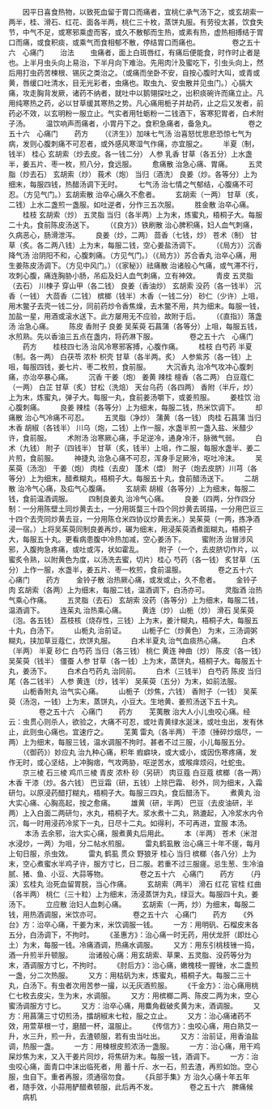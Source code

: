 <!-- { "loadSidebar": true } -->
　　因平日喜食热物，以致死血留于胃口而痛者，宜桃仁承气汤下之，或玄胡索一两半，桂、滑石、红花、面各半两，桃仁三十枚，蒸饼丸服。有劳役太甚，饮食失节，中气不足，或寒邪乘虚而客，或久不散郁而生热，或素有热，虚热相搏结于胃口而痛，或食积痰，或乘气而食相郁不散，停结胃口而痛也。
　　
　　卷之五十六　心痛门
　　治法
　　虫痛者，面上白斑唇红，有痛后便能食，时作时止者是也。上半月虫头向上易治，下半月向下难治。先用肉汁及蜜吃下，引虫头向上，然后用打虫药苦楝根、锡灰之类治之。（或痛而坐卧不安，自按心腹时大叫，或青或黄，唇缓口吐清水，目无光彩者，虫痛也。取虫九、安虫散并见虫门。）心膈大痛，攻走胸背发厥，诸药不纳者，就吐中以鹅翎探吐之，出积痰碗许而痛立止。凡用纯寒热之药，必以甘草缓其寒热之势。凡心痛用栀子并劫药，止之后又发者，前药必不效，以玄明粉一服立止。气实者用牡蛎粉一二钱酒下，客寒犯胃者，白术附子汤。
　　温饮响声而痛者，小胃丹下之。食积急痛者，备急丸。
　　
　　卷之五十六　心痛门
　　药方
　　（《济生》）加味七气汤 治喜怒忧思悲恐惊七气为病，发则心腹刺痛不可忍者，或外感风寒湿气作痛，亦宜服之。
　　半夏（制，钱半） 桂心 玄胡索（炒去皮。各一钱二分） 人参 乳香 甘草（各五分）上水盏半，姜五片、枣一枚，煎八分，食远服。
　　愈痛散 治急心痛、胃痛。
　　五灵脂（炒去石） 玄胡索（炒） 莪术（炮） 当归（酒洗） 良姜（炒。各等分）上为细末，每服四钱，热醋汤调下无时。
　　七气汤 治七情之气郁结，心腹痛不可忍。（方见气门。）玄胡索散 治卒心痛久不愈者。
　　玄胡索（一两） 甘草（炙，二钱）上水二盏煎一盏服。如吐逆者，分作三五次服。
　　胜金散 治卒心痛。
　　桂枝 玄胡索（炒） 五灵脂 当归（各半两）上为末，炼蜜丸，梧桐子大。每服二十丸，食前陈皮汤送下。
　　（《良方》）铁刷散 治心脾积痛，妇人血气刺痛，久病恶心，肠滑泄泻。
　　良姜（炒，二两） 茴香（七钱，炒） 苍术（制） 甘草（炙。各二两八钱）上为末，每服二钱，空心姜盐汤调下。
　　（《局方》）沉香降气汤 治阴阳不和，心腹刺痛。（方见气门。）（《局方》）苏合香丸 治卒心痛，用生姜陈皮汤调下。（方见中风门。）（《家秘》）祛痛散 治诸般心气痛，或气滞不行，攻刺心腹，痛连胸胁小肠，吊疝及妇人血气刺痛，立有神效。
　　青皮 五灵脂（去石） 川楝子 穿山甲（各二钱） 良姜（香油炒） 玄胡索 没药（各一钱半） 沉香（一钱） 大茴香（二钱） 槟榔（钱半）木香（一钱二分） 砂仁（少许）上咀，用木鳖子去壳一钱二分，同前药炒令香焦燥，去木鳖不用，共为细末。每服一钱，加盐一星，用酒或滚水送下。此方屡用无不应验，故附于后。
　　（《直指》）落盏汤 治急心痛。
　　陈皮 香附子 良姜 吴茱萸 石菖蒲（各等分）上咀，每服五钱，水煎熟。先以香油三五点在盏内，将药淋下服。
　　
　　卷之五十六　心痛门
　　药方
　　桂枝四七汤 治风冷寒邪客搏，心腹作痛。
　　桂枝 白芍药 半夏（制。各一两） 白茯苓 浓朴 枳壳 甘草（各半两。炙） 人参紫苏（各一钱）上咀，每服四钱，姜七片、枣二枚煎，食前服。
　　大沉香丸 治冷气攻冲心腹刺痛，亦治卒暴心痛。
　　沉香 干姜（炮） 姜黄 辣桂 檀香（各二两） 白豆蔻仁（一两） 白芷 甘草（炙）甘松（洗焙） 天台乌药（各四两） 香附（半斤，炒）上为末，炼蜜丸，弹子大。每服一丸，食前姜汤嚼下，或姜煎服。
　　姜桂饮 治心腹刺痛。
　　良姜 辣桂（各等分）上为细末，每服二钱，热米饮调下。
　　却痛散 治心气冷痛不可忍。
　　五灵脂（净炒） 蒲黄（各一钱） 肉桂 石菖蒲 当归 木香 胡椒（各钱半） 川乌（炮，二钱）上作一服，水盏半煎一盏入盐、米醋少许，食前服。
　　术附汤 治寒厥心痛，手足逆冷，通身冷汗，脉微气弱。
　　白术（九钱） 附子（四钱半） 甘草（炙，钱半）上咀，作二服，每服水盏半、姜二片煎，食前服。
　　神捷丸 治急心痛不可忍，浑身手足厥冷，呕吐冷沫。
　　吴茱萸（汤泡） 干姜（炮） 肉桂（去皮） 蓬术（煨） 附子（炮去皮脐）川芎（各等分）上为细末，醋煮糊丸，梧桐子大。每服五十丸，食前醋汤送下。
　　二胡散 治冷气心痛，及疝气心腹痛。
　　玄胡索 胡椒（各等分）上为细末，每服二钱，食前温酒调服。
　　四制良姜丸 治冷气心痛。
　　良姜（四两，分作四分制：一分用陈壁土同炒黄去土，一分用斑蝥三十四个同炒黄去斑描，一分用巴豆三十四个去壳同炒黄去豆，一分用陈仓米四协议炒黄去米。）吴茱萸（一两，拣净酒浸一宿。）上将吴茱萸同制良姜再炒，碾为细末，用浸茱萸酒煮面糊丸，梧桐子大，每服五十丸。更看病患腹中冷热加减，空心姜汤下。
　　蜜附汤 治冒涉风邪，入腹拘急疼痛，或吐或泻，状如霍乱。
　　附子（一个，去皮脐切作片，以蜜炙令熟，以附黄色为度，以汤洗去蜜，切片）桂心 芍药（各一钱） 炙甘草（五分）上作一服，水盏半，姜五片、枣一枚煎，食前温服。
　　
　　卷之五十六　心痛门
　　药方
　　金铃子散 治热厥心痛，或发或止，久不愈者。
　　金铃子肉 玄胡索（各两）上为细末，每服二钱，温酒调下，白汤亦可。
　　灵脂酒 治热气乘心作痛。
　　五灵脂（去石） 玄胡索 没药（各等分）上为细末，每服二钱，温酒调下。
　　连茱丸 治热乘心痛。
　　黄连（炒） 山栀（炒） 滑石 吴茱萸（泡。各五钱） 荔枝核（烧存性，三钱）上为末，姜汁糊丸，梧桐子大，每服五十丸，白汤下。
　　山栀丸 治前证。
　　山栀子仁（炒黄色） 为末，三汤调粥糊丸，挟加草豆蔻仁，炊饼丸服。
　　白术半夏丸 治气血痰热心痛。
　　白术（半两） 半夏 砂仁 白芍药 当归（各三钱） 桃仁 黄连 神曲（炒） 陈皮（各一钱）吴茱萸（钱半） 僵蚕 人参 甘草（各一钱）上为末，蒸饼丸，梧桐子大。每服五十丸，姜汤下。
　　白术白芍药丸 治同前。
　　白术（三钱半） 白芍药 陈皮 当归尾（各二钱半） 人参 黄连（炒，钱半） 吴茱萸（五分）为末，如前法服。
　　山栀香附丸 治气实心痛。
　　山栀子（炒焦，六钱） 香附子（一钱） 吴茱萸（汤泡，一钱）上为末，蒸饼丸，小豆大。生地黄、姜煎汤送下五十丸。
　　
　　卷之五十六　心痛门
　　药方
　　芜荑散 治大人小儿虫咬心痛。经云：虫贯心则杀人，欲验之，大痛不可忍，或吐青黄绿水涎沫，或吐虫出，发有休止，此则虫心痛也。宜速疗之。
　　芜荑 雷丸（各半两） 干漆（捶碎炒烟尽，一两）上为细末，每服三钱，温水调服不拘时。甚者不过三服，小儿每服五分。
　　（《御药》）妙应丸 治九种心痛，积年 瘕癖块，或大或小，或因伤寒疼痛，发作无时，或心坚结，上冲胸痞，气攻两胁，呕逆苦水，或喉痒烦闷，吐蛇虫。
　　京三棱 石三棱 鸡爪三棱 青皮 浓朴 砂（另研） 肉豆蔻 白豆蔻 槟榔（各一两）木香 干漆（炒。各六钱） 巴豆霜（研，五钱）上除巴霜、 砂外，同为细末，入霜 研匀。以原浸药醋打糊丸，梧桐子大。每服三四丸，食后醋汤下。
　　煮黄丸 治大实心痛、心胸高起，按之愈痛。
　　雄黄（研，半两） 巴豆（去皮油研，半两）上入白面二两研匀，水丸，梧桐子大。浆水煮十二丸，熟漉起，入冷浆水内令沉，每一时用浸药冷浆下一丸，日尽十二丸。如得利，不可再进，宜服 本汤。
　　 本汤 去余邪，治大实心痛，服煮黄丸后用此。
　　本（半两） 苍术（米泔水浸炒，一两）为咀，分二帖水煎服。
　　雷丸鹤虱散 治心痛三十年不瘥，每月上旬日服，杀虫效。
　　雷丸 鹤虱 贯众 野狼牙 桂心 当归 槟榔（各八分）上为末，空心煮蜜水半鸡子许，服方寸匕，日二服。若重不过三服瘥。忌生葱、生冷油腻、猪、鱼、小豆、大蒜等物。
　　
　　卷之五十六　心痛门
　　药方
　　（丹溪）玄桂丸 治死血留胃脘，当心作痛。
　　玄胡索（两半） 滑石 红花 官桂 红曲（各半两） 桃仁（三十粒）上为细末，汤浸蒸饼为丸，绿豆大。每服四十丸，姜汤下。
　　立应散 治妇人血刺心痛。
　　玄胡索（一两，炒）为细末，每服二钱，用热酒调服，米饮亦可。
　　
　　卷之五十六　心痛门
　　药方
　　《外台》方：治卒心痛，干姜为末，米饮调服一钱。
　　一方：用明矾、石榴皮末各五分，白汤调下，不拘时。
　　《圣惠方》：治心痛一时无药，用伏龙肝（即灶心土）为末，每服一钱。冷痛酒调，热痛水调服。
　　又方：用东引桃枝锉一捣，酒一升煎半升顿服。
　　治诸般心痛：用玄胡索、草果、五灵脂、没药等分为末，酒调服方寸匕，不拘时。
　　《肘后方》：治心痛，嫩槐枝一握锉，水二盏煎一盏，分二次热服。
　　又方：用枯矾为末，炼蜜丸，梧桐子大。每服二三十丸，白汤下。有虫者次用苦参一撮，以无灰酒煎服。
　　《千金方》：治心痛用桃仁七枚去皮尖，生为末，水调服。
　　又方：用槟榔二两、陈皮二两为末，空心蜜汤调服方寸匕。
　　又方：治卒心痛，用麋角截破炙黄为末，酒调服。
　　又方：用菖蒲三寸切煎汤，擂胡椒末七粒，服之立止。
　　又方：治心痛诸药不效，用萱草根一寸，磨醋一杯，温服止。
　　《传信方》：虫咬心痛，用白熟艾一升，水三升，煎一升，去渣顿服，若有虫当吐出。
　　又方：治前证，用香油盐调，热服一盏。
　　一方：用楝根皮煎浓汤一盏服。
　　一方：治心痛，用干鸡屎炒焦为末，又入干姜片同炒，将焦研为末。每服一钱，酒调下。
　　一方：治虫咬心痛，面青口中沫出临死者，用 蓄十斤、水一石，煎去渣，再煎如饴。空心服，虫自下。重者再服，须通宿勿食。
　　《兵部手集》方 治久心痛十年五年者，随手效，小蒜用酽醋煮顿服，此后再不发。
　　
　　卷之五十六　脾痛候
　　病机
